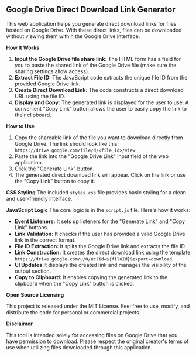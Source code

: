## Google Drive Direct Download Link Generator

This web application helps you generate direct download links for files hosted on Google Drive. With these direct links, files can be downloaded without viewing them within the Google Drive interface.

**How It Works**

1. **Input the Google Drive file share link:** The HTML form has a field for you to paste the shared link of the Google Drive file (make sure the sharing settings allow access).
2. **Extract File ID:**  The JavaScript code extracts the unique file ID from the provided Google Drive link.
3. **Create Direct Download Link:** The code constructs a direct download URL using the file ID.
4. **Display and Copy:** The generated link is displayed for the user to use. A convenient "Copy Link" button allows the user to easily copy the link to their clipboard.

**How to Use**

1. Copy the shareable link of the file you want to download directly from Google Drive. The link should look like this:  `https://drive.google.com/file/d/<file_id>/view`
2. Paste the link into the "Google Drive Link" input field of the web application.
3. Click the "Generate Link" button.
4. The generated direct download link will appear. Click on the link or use the "Copy Link" button to copy it.

**CSS Styling**
The included `styles.css` file provides basic styling for a clean and user-friendly interface.

**JavaScript Logic**
The core logic is in the `script.js` file. Here's how it works:

* **Event Listeners:** It sets up listeners for the "Generate Link" and "Copy Link" buttons.
* **Link Validation:** It checks if the user has provided a valid Google Drive link in the correct format.
* **File ID Extraction:** It splits the Google Drive link and extracts the file ID.
* **Link Construction:**  It creates the direct download link using the template `https://drive.google.com/u/0/uc?id=${fileId}&export=download`.
* **UI Updates** It displays the created link and manages the visibility of the output section.
* **Copy to Clipboard:** It enables copying the generated link to the clipboard when the "Copy Link" button is clicked.

**Open Source Licensing**

This project is released under the MIT License. Feel free to use, modify, and distribute the code for personal or commercial projects.

**Disclaimer**

This tool is intended solely for accessing files on Google Drive that you have permission to download. Please respect the original creator's terms of use when utilizing files downloaded through this application. 
